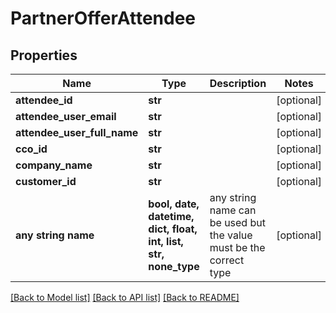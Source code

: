 # PartnerOfferAttendee


## Properties
Name | Type | Description | Notes
------------ | ------------- | ------------- | -------------
**attendee_id** | **str** |  | [optional] 
**attendee_user_email** | **str** |  | [optional] 
**attendee_user_full_name** | **str** |  | [optional] 
**cco_id** | **str** |  | [optional] 
**company_name** | **str** |  | [optional] 
**customer_id** | **str** |  | [optional] 
**any string name** | **bool, date, datetime, dict, float, int, list, str, none_type** | any string name can be used but the value must be the correct type | [optional]

[[Back to Model list]](../README.md#documentation-for-models) [[Back to API list]](../README.md#documentation-for-api-endpoints) [[Back to README]](../README.md)


